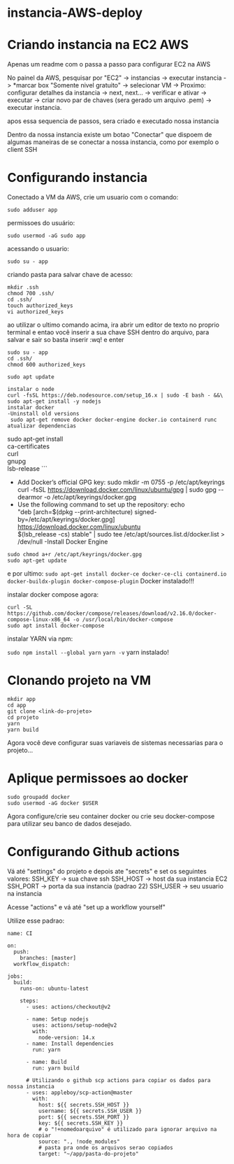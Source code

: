 # instancia-AWS-deploy
# Criando instancia na EC2 AWS
Apenas um readme com o passa a passo para configurar EC2 na AWS

No painel da AWS, pesquisar por "EC2" -> instancias -> executar instancia -> *marcar box "Somente nivel gratuito" -> selecionar VM -> Proximo: configurar detalhes da instancia ->  next, next... -> verificar e ativar -> executar -> criar novo par de chaves (sera gerado um arquivo .pem) -> executar instancia.

apos essa sequencia de passos, sera criado e executado nossa instancia

Dentro da nossa instancia existe um botao "Conectar" que dispoem de algumas maneiras de se conectar a nossa instancia, como por exemplo o client SSH

# Configurando instancia

Conectado a VM da AWS, crie um usuario com o comando:

```sudo adduser app```

permissoes do usuário:

```sudo usermod -aG sudo app```

acessando o usuario: 

```sudo su - app```

criando pasta para salvar chave de acesso:

```
mkdir .ssh
chmod 700 .ssh/
cd .ssh/
touch authorized_keys
vi authorized_keys
```
ao utilizar o ultimo comando acima, ira abrir um editor de texto no proprio terminal e entao você inserir a sua chave SSH dentro do arquivo, para salvar e sair so basta inserir :wq! e enter

```
sudo su - app
cd .ssh/
chmod 600 authorized_keys

sudo apt update

instalar o node
curl -fsSL https://deb.nodesource.com/setup_16.x | sudo -E bash - &&\
sudo apt-get install -y nodejs
instalar docker
-Uninstall old versions
 sudo apt-get remove docker docker-engine docker.io containerd runc
atualizar dependencias
```
sudo apt-get install \
    ca-certificates \
    curl \
    gnupg \
    lsb-release
    ```
- Add Docker’s official GPG key:
sudo mkdir -m 0755 -p /etc/apt/keyrings
curl -fsSL https://download.docker.com/linux/ubuntu/gpg | sudo gpg --dearmor -o /etc/apt/keyrings/docker.gpg
- Use the following command to set up the repository:
echo \
  "deb [arch=$(dpkg --print-architecture) signed-by=/etc/apt/keyrings/docker.gpg] https://download.docker.com/linux/ubuntu \
  $(lsb_release -cs) stable" | sudo tee /etc/apt/sources.list.d/docker.list > /dev/null
-Install Docker Engine
```sudo apt-get update
sudo chmod a+r /etc/apt/keyrings/docker.gpg
sudo apt-get update
```
e por ultimo:
```sudo apt-get install docker-ce docker-ce-cli containerd.io docker-buildx-plugin docker-compose-plugin```
Docker instalado!!!

instalar docker compose agora:
```
curl -SL https://github.com/docker/compose/releases/download/v2.16.0/docker-compose-linux-x86_64 -o /usr/local/bin/docker-compose 
sudo apt install docker-compose
```
instalar YARN via npm:

```sudo npm install --global yarn```
```yarn -v```
yarn instalado!

# Clonando projeto na VM

```
mkdir app
cd app
git clone <link-do-projeto>
cd projeto
yarn 
yarn build 
```

Agora você deve configurar suas variaveis de sistemas necessarias para o projeto...

# Aplique permissoes ao docker
```
sudo groupadd docker
sudo usermod -aG docker $USER
```

Agora configure/crie seu container docker ou crie seu docker-compose para utilizar seu banco de dados desejado.

# Configurando Github actions

Vá até "settings" do projeto e depois ate "secrets" e set os seguintes valores:
SSH_KEY -> sua chave ssh
SSH_HOST -> host da sua instancia EC2
SSH_PORT -> porta da sua instancia (padrao 22)
SSH_USER -> seu usuario na instancia

Acesse "actions" e vá até "set up a workflow yourself"

Utilize esse padrao:

```
name: CI

on: 
  push:
    branches: [master]
  workflow_dispatch:
  
jobs:
  build:
    runs-on: ubuntu-latest
    
    steps:
      - uses: actions/checkout@v2
      
      - name: Setup nodejs
        uses: actions/setup-node@v2
        with:
          node-version: 14.x
      - name: Install dependencies
        run: yarn 
        
      - name: Build
        run: yarn build
      
      # Utilizando o github scp actions para copiar os dados para nossa instancia
      - uses: appleboy/scp-action@master
        with:
          host: ${{ secrets.SSH_HOST }}
          username: ${{ secrets.SSH_USER }}
          port: ${{ secrets.SSH_PORT }}
          key: ${{ secrets.SSH_KEY }}
          # o "!+nomedoarquivo" é utilizado para ignorar arquivo na hora de copiar 
          source: "., !node_modules"
          # pasta pra onde os arquivos serao copiados
          target: "~/app/pasta-do-projeto"
```
